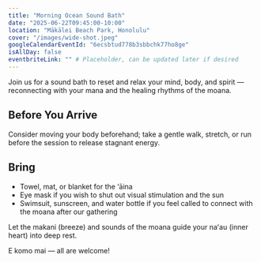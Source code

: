 ```yaml
---
title: "Morning Ocean Sound Bath"
date: "2025-06-22T09:45:00-10:00" 
location: "Mākālei Beach Park, Honolulu"
cover: "/images/wide-shot.jpeg"
googleCalendarEventId: "6ecsbtud778b3sbbchk77ho8ge"
isAllDay: false
eventbriteLink: "" # Placeholder, can be updated later if desired
---
```


Join us for a sound bath to reset and relax your mind, body, and spirit — reconnecting with your mana and the healing rhythms of the moana.

## Before You Arrive
Consider moving your body beforehand; take a gentle walk, stretch, or run before the session to release stagnant energy.

## Bring
- Towel, mat, or blanket for the ‘āina
- Eye mask if you wish to shut out visual stimulation and the sun
- Swimsuit, sunscreen, and water bottle if you feel called to connect with the moana after our gathering

Let the makani (breeze) and sounds of the moana guide your naʻau (inner heart) into deep rest.

E komo mai — all are welcome!
